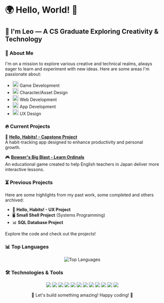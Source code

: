 # 🌍 Hello, World! 👋

## 🌟 I'm Leo — A CS Graduate Exploring Creativity & Technology

### 🚀 About Me

I'm on a mission to explore various creative and technical realms, always eager to learn and experiment with new ideas. Here are some areas I'm passionate about:

- <img src="https://img.icons8.com/?size=100&id=39848&format=png&color=000000" alt="Unity Icon" width="20" height="20"/> Game Development
- <img src="https://img.icons8.com/?size=100&id=65231&format=png&color=000000" alt="Blender Icon" width="20" height="20"/> Character/Asset Design  
- <img src="https://img.icons8.com/color/48/000000/visual-studio-code-2019.png" alt="VS Code Icon" width="20" height="20"/> Web Development
- <img src="https://img.icons8.com/color/48/000000/swift.png" alt="Swift Icon" width="20" height="20"/> App Development
- <img src="https://img.icons8.com/color/48/000000/figma" alt="Figma Icon" width="20" height="20"/> UX Design

### 🔥 Current Projects

🚀 **[Hello, Habits! - Capstone Project](https://github.com/hellogaray/Portfolio-Project-Hello-Habits)**  
A habit-tracking app designed to enhance productivity and personal growth.

🎮 **[Bowser's Big Blast - Learn Ordinals](https://github.com/hellogaray/Genkai-Bowsers-Big-Blast)**  
An educational game created to help English teachers in Japan deliver more interactive lessons.

### ⏳ Previous Projects

Here are some highlights from my past work, some completed and others archived:

- 🎨 **Hello, Habits! - UX Project**  
- 🖥️ **Small Shell Project** (Systems Programming)  
- 📊 **SQL Database Project**  

Explore the code and check out the projects!

### 📊 Top Languages

<p align="center">
  <img src="https://github-readme-stats.vercel.app/api/top-langs/?username=hellogaray&layout=compact&theme=radical" alt="Top Languages" />
</p>

### 🛠️ Technologies & Tools

<p align="center">
  <img src="https://img.icons8.com/color/48/000000/html-5.png"/>
  <img src="https://img.icons8.com/color/48/000000/css3.png"/>
  <img src="https://img.icons8.com/color/48/000000/javascript.png"/>
  <img src="https://img.icons8.com/color/48/000000/python.png"/>
  <img src="https://img.icons8.com/color/48/000000/assembly.png"/>
  <img src="https://img.icons8.com/color/48/000000/swift.png"/>
  <img src="https://img.icons8.com/color/48/000000/notion.png"/>
  <img src="https://img.icons8.com/color/48/000000/figma.png"/>
  <img src="https://img.icons8.com/color/48/000000/xcode.png"/>
  <img src="https://img.icons8.com/color/48/000000/pycharm.png"/>
  <img src="https://img.icons8.com/color/48/000000/visual-studio-code-2019.png"/>
  <img src="https://img.icons8.com/color/48/000000/blender-3d.png"/>
</p>

<p align="center">
  🚀 Let's build something amazing! Happy coding! 🎉
</p>
